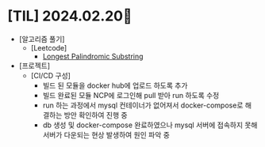 # [TIL] 2024.02.20📒

  * [알고리즘 풀기]
    * [Leetcode]
      * [Longest Palindromic Substring](https://github.com/elephant97/Algorithm/tree/main/Leetcode/Java/Medium)
  * [프로젝트]
    * [CI/CD 구성]
      * 빌드 된 모듈을 docker hub에 업로드 하도록 추가
      * 빌드 완료된 모듈 NCP에 로그인해 pull 받아 run 하도록 수정
      * run 하는 과정에서 mysql 컨테이너가 없어져서 docker-compose로 해결하는 방안 확인하여 진행 중
      * db 생성 및 docker-compose 완료하였으나 mysql 서버에 접속하지 못해 서버가 다운되는 현상 발생하여 원인 파악 중
        
